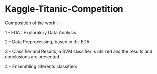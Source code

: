 # Kaggle-Titanic-Competition

Composition of the work :

1 - EDA : Exploratory Data Analysis

2 - Data Preprocessing, based in the EDA

3 - Classifier and Results, a SVM classifier is utilized and the results and conclusions are presented

4 - Ensembling diferents classifiers

